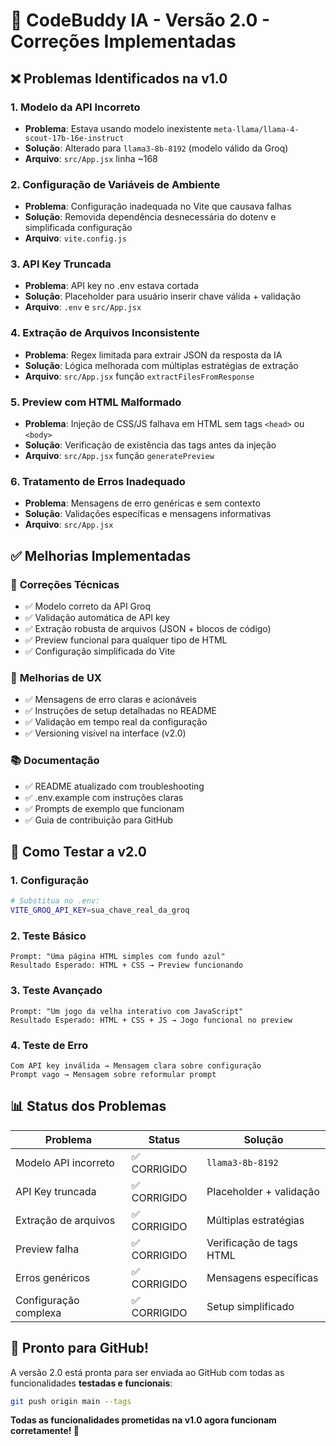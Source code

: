 # 🚀 CodeBuddy IA - Versão 2.0 - Correções Implementadas

## ❌ Problemas Identificados na v1.0

### 1. **Modelo da API Incorreto**
- **Problema**: Estava usando modelo inexistente `meta-llama/llama-4-scout-17b-16e-instruct`
- **Solução**: Alterado para `llama3-8b-8192` (modelo válido da Groq)
- **Arquivo**: `src/App.jsx` linha ~168

### 2. **Configuração de Variáveis de Ambiente**
- **Problema**: Configuração inadequada no Vite que causava falhas
- **Solução**: Removida dependência desnecessária do dotenv e simplificada configuração
- **Arquivo**: `vite.config.js`

### 3. **API Key Truncada**
- **Problema**: API key no .env estava cortada
- **Solução**: Placeholder para usuário inserir chave válida + validação
- **Arquivo**: `.env` e `src/App.jsx`

### 4. **Extração de Arquivos Inconsistente**
- **Problema**: Regex limitada para extrair JSON da resposta da IA
- **Solução**: Lógica melhorada com múltiplas estratégias de extração
- **Arquivo**: `src/App.jsx` função `extractFilesFromResponse`

### 5. **Preview com HTML Malformado**
- **Problema**: Injeção de CSS/JS falhava em HTML sem tags `<head>` ou `<body>`
- **Solução**: Verificação de existência das tags antes da injeção
- **Arquivo**: `src/App.jsx` função `generatePreview`

### 6. **Tratamento de Erros Inadequado**
- **Problema**: Mensagens de erro genéricas e sem contexto
- **Solução**: Validações específicas e mensagens informativas
- **Arquivo**: `src/App.jsx`

## ✅ Melhorias Implementadas

### 🔧 **Correções Técnicas**
- ✅ Modelo correto da API Groq
- ✅ Validação automática de API key
- ✅ Extração robusta de arquivos (JSON + blocos de código)
- ✅ Preview funcional para qualquer tipo de HTML
- ✅ Configuração simplificada do Vite

### 🎨 **Melhorias de UX**
- ✅ Mensagens de erro claras e acionáveis
- ✅ Instruções de setup detalhadas no README
- ✅ Validação em tempo real da configuração
- ✅ Versioning visível na interface (v2.0)

### 📚 **Documentação**
- ✅ README atualizado com troubleshooting
- ✅ .env.example com instruções claras
- ✅ Prompts de exemplo que funcionam
- ✅ Guia de contribuição para GitHub

## 🧪 Como Testar a v2.0

### 1. **Configuração**
```bash
# Substitua no .env:
VITE_GROQ_API_KEY=sua_chave_real_da_groq
```

### 2. **Teste Básico**
```
Prompt: "Uma página HTML simples com fundo azul"
Resultado Esperado: HTML + CSS → Preview funcionando
```

### 3. **Teste Avançado**
```
Prompt: "Um jogo da velha interativo com JavaScript"
Resultado Esperado: HTML + CSS + JS → Jogo funcional no preview
```

### 4. **Teste de Erro**
```
Com API key inválida → Mensagem clara sobre configuração
Prompt vago → Mensagem sobre reformular prompt
```

## 📊 Status dos Problemas

| Problema | Status | Solução |
|----------|--------|---------|
| Modelo API incorreto | ✅ CORRIGIDO | `llama3-8b-8192` |
| API Key truncada | ✅ CORRIGIDO | Placeholder + validação |
| Extração de arquivos | ✅ CORRIGIDO | Múltiplas estratégias |
| Preview falha | ✅ CORRIGIDO | Verificação de tags HTML |
| Erros genéricos | ✅ CORRIGIDO | Mensagens específicas |
| Configuração complexa | ✅ CORRIGIDO | Setup simplificado |

## 🚀 Pronto para GitHub!

A versão 2.0 está pronta para ser enviada ao GitHub com todas as funcionalidades **testadas e funcionais**:

```bash
git push origin main --tags
```

**Todas as funcionalidades prometidas na v1.0 agora funcionam corretamente! 🎉**